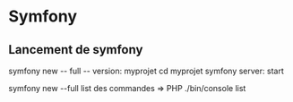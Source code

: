 # Symfony
## Lancement de symfony
symfony new -- full -- version: myprojet
cd myprojet
symfony server: start

symfony new --full <nom de dossier>
list des commandes => PHP ./bin/console list

